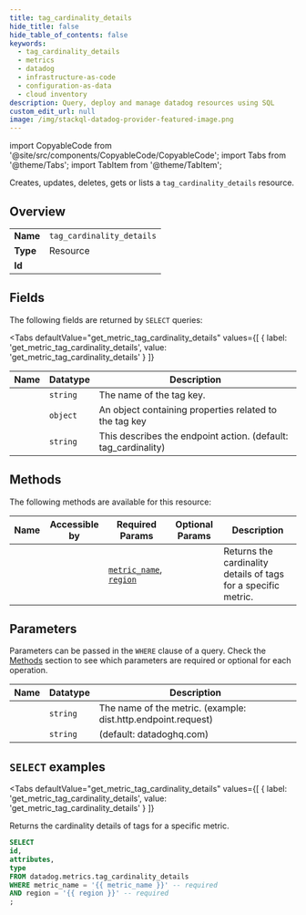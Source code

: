 ```yaml
--- 
title: tag_cardinality_details
hide_title: false
hide_table_of_contents: false
keywords:
  - tag_cardinality_details
  - metrics
  - datadog
  - infrastructure-as-code
  - configuration-as-data
  - cloud inventory
description: Query, deploy and manage datadog resources using SQL
custom_edit_url: null
image: /img/stackql-datadog-provider-featured-image.png
---
```


import CopyableCode from '@site/src/components/CopyableCode/CopyableCode';
import Tabs from '@theme/Tabs';
import TabItem from '@theme/TabItem';

Creates, updates, deletes, gets or lists a <code>tag_cardinality_details</code> resource.

## Overview
<table><tbody>
<tr><td><b>Name</b></td><td><code>tag_cardinality_details</code></td></tr>
<tr><td><b>Type</b></td><td>Resource</td></tr>
<tr><td><b>Id</b></td><td><CopyableCode code="datadog.metrics.tag_cardinality_details" /></td></tr>
</tbody></table>

## Fields

The following fields are returned by `SELECT` queries:

<Tabs
    defaultValue="get_metric_tag_cardinality_details"
    values={[
        { label: 'get_metric_tag_cardinality_details', value: 'get_metric_tag_cardinality_details' }
    ]}
>
<TabItem value="get_metric_tag_cardinality_details">

<table>
<thead>
    <tr>
    <th>Name</th>
    <th>Datatype</th>
    <th>Description</th>
    </tr>
</thead>
<tbody>
<tr>
    <td><CopyableCode code="id" /></td>
    <td><code>string</code></td>
    <td>The name of the tag key.</td>
</tr>
<tr>
    <td><CopyableCode code="attributes" /></td>
    <td><code>object</code></td>
    <td>An object containing properties related to the tag key</td>
</tr>
<tr>
    <td><CopyableCode code="type" /></td>
    <td><code>string</code></td>
    <td>This describes the endpoint action. (default: tag_cardinality)</td>
</tr>
</tbody>
</table>
</TabItem>
</Tabs>

## Methods

The following methods are available for this resource:

<table>
<thead>
    <tr>
    <th>Name</th>
    <th>Accessible by</th>
    <th>Required Params</th>
    <th>Optional Params</th>
    <th>Description</th>
    </tr>
</thead>
<tbody>
<tr>
    <td><a href="#get_metric_tag_cardinality_details"><CopyableCode code="get_metric_tag_cardinality_details" /></a></td>
    <td><CopyableCode code="select" /></td>
    <td><a href="#parameter-metric_name"><code>metric_name</code></a>, <a href="#parameter-region"><code>region</code></a></td>
    <td></td>
    <td>Returns the cardinality details of tags for a specific metric.</td>
</tr>
</tbody>
</table>

## Parameters

Parameters can be passed in the `WHERE` clause of a query. Check the [Methods](#methods) section to see which parameters are required or optional for each operation.

<table>
<thead>
    <tr>
    <th>Name</th>
    <th>Datatype</th>
    <th>Description</th>
    </tr>
</thead>
<tbody>
<tr id="parameter-metric_name">
    <td><CopyableCode code="metric_name" /></td>
    <td><code>string</code></td>
    <td>The name of the metric. (example: dist.http.endpoint.request)</td>
</tr>
<tr id="parameter-region">
    <td><CopyableCode code="region" /></td>
    <td><code>string</code></td>
    <td>(default: datadoghq.com)</td>
</tr>
</tbody>
</table>

## `SELECT` examples

<Tabs
    defaultValue="get_metric_tag_cardinality_details"
    values={[
        { label: 'get_metric_tag_cardinality_details', value: 'get_metric_tag_cardinality_details' }
    ]}
>
<TabItem value="get_metric_tag_cardinality_details">

Returns the cardinality details of tags for a specific metric.

```sql
SELECT
id,
attributes,
type
FROM datadog.metrics.tag_cardinality_details
WHERE metric_name = '{{ metric_name }}' -- required
AND region = '{{ region }}' -- required
;
```
</TabItem>
</Tabs>
